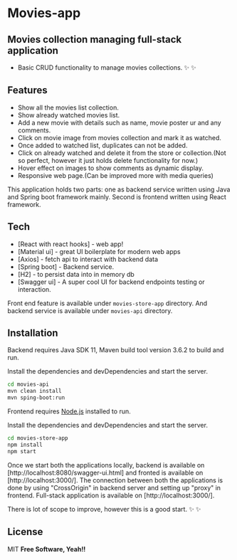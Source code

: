 # Movies-app
## Movies collection managing full-stack application
- Basic CRUD functionality to manage movies collections.
 ✨ ✨

## Features
- Show all the movies list collection.
- Show already watched movies list.
- Add a new movie with details such as name, movie poster ur and any comments.
- Click on movie image from movies collection and mark it as watched.
- Once added to watched list, duplicates can not be added.
- Click on already watched and delete it from the store or collection.(Not so perfect, however it just holds delete functionality for now.)
- Hover effect on images to show comments as dynamic display.
- Responsive web page.(Can be improved more with media queries)

This application holds two parts: one as backend service written using Java and Spring boot framework mainly. 
Second is frontend written using React framework.

## Tech

- [React with react hooks] - web app!
- [Material ui] - great UI boilerplate for modern web apps
- [Axios] - fetch api to interact with backend data
- [Spring boot] - Backend service.
- [H2] - to persist data into in memory db
- [Swagger ui] - A super cool UI for backend endpoints testing or interaction.

Front end feature is available under `movies-store-app` directory.
And backend service is available under `movies-api` directory.

## Installation

Backend requires Java SDK 11, Maven build tool version 3.6.2 to build and run.

Install the dependencies and devDependencies and start the server.

```sh
cd movies-api
mvn clean install
mvn sping-boot:run
```

Frontend requires [Node.js](https://nodejs.org/) installed to run.

Install the dependencies and devDependencies and start the server.

```sh
cd movies-store-app
npm install
npm start
```

Once we start both the applications locally, backend is available on [http://localhost:8080/swagger-ui.html]
and fronted is available on [http://localhost:3000/].
The connection between both the applications is done by using "CrossOrigin" in backend server and
setting up "proxy" in frontend. Full-stack application is available on [http://localhost:3000/].

There is lot of scope to improve, however this is a good start. ✨ ✨

## License

MIT
**Free Software, Yeah!!**
